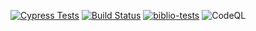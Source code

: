 [![Cypress Tests](https://github.com/ugent-library/biblio-tests/actions/workflows/cypress-tests.yml/badge.svg)](https://github.com/ugent-library/biblio-tests/actions/workflows/cypress-tests.yml)
[![Build Status](https://travis-ci.org/ugent-library/biblio-tests.svg?branch=master)](https://travis-ci.org/ugent-library/biblio-tests)
[![biblio-tests](https://img.shields.io/endpoint?url=https://dashboard.cypress.io/badge/simple/or6diq/master&style=flat&logo=cypress)](https://dashboard.cypress.io/projects/or6diq/runs)
![CodeQL](https://github.com/ugent-library/biblio-tests/workflows/CodeQL/badge.svg)
